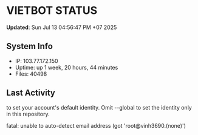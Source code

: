 # VIETBOT STATUS
**Updated**: Sun Jul 13 04:56:47 PM +07 2025

## System Info
- IP: 103.77.172.150
- Uptime: up 1 week, 20 hours, 44 minutes
- Files: 40498

## Last Activity

to set your account's default identity.
Omit --global to set the identity only in this repository.

fatal: unable to auto-detect email address (got 'root@vinh3690.(none)')
